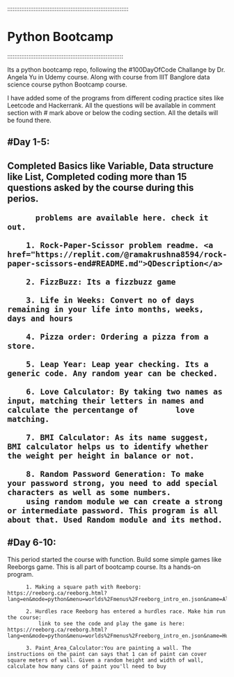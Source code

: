 :::::::::::::::::::::::::::::::::::::::::::::::::::::::::::::::::::::<h1><b>Python Bootcamp</b></h1>::::::::::::::::::::::::::::::::::::::::::::::::::::::::::::::::::


Its a python bootcamp repo, following the #100DayOfCode Challange by Dr. Angela Yu in Udemy course. Along with 
course from IIIT Banglore data science course python Bootcamp course.

I have added some of the programs from different coding practice sites like Leetcode and Hackerrank.
All the questions will be available in comment section with # mark above or below the coding section. All the details will be found there.

<h2>#Day 1-5:<h2> Completed Basics like Variable, Data structure like List, Completed coding more than 15 questions asked by the course during this perios.

          problems are available here. check it out.
          
        1. Rock-Paper-Scissor problem readme. <a href="https://replit.com/@ramakrushna8594/rock-paper-scissors-end#README.md">QDescription</a> 

        2. FizzBuzz: Its a fizzbuzz game

        3. Life in Weeks: Convert no of days remaining in your life into months, weeks, days and hours
        
        4. Pizza order: Ordering a pizza from a store.

        5. Leap Year: Leap year checking. Its a generic code. Any random year can be checked.

        6. Love Calculator: By taking two names as input, matching their letters in names and calculate the percentange of        love matching.

        7. BMI Calculator: As its name suggest, BMI calculator helps us to identify whether the weight per height in balance or not. 

        8. Random Password Generation: To make your password strong, you need to add special characters as well as some numbers.
        using random module we can create a strong or intermediate password. This program is all about that. Used Random module and its method. 

<h2>#Day 6-10:</h2> This period started the course with function. Build some simple games like Reeborgs game. This is all part of bootcamp course. Its a hands-on program. 
          
          1. Making a square path with Reeborg: https://reeborg.ca/reeborg.html?lang=en&mode=python&menu=worlds%2Fmenus%2Freeborg_intro_en.json&name=Alone&url=worlds%2Ftutorial_en%2Falone.json
          
          2. Hurdles race Reeborg has entered a hurdles race. Make him run the course:
              link to see the code and play the game is here: https://reeborg.ca/reeborg.html?                lang=en&mode=python&menu=worlds%2Fmenus%2Freeborg_intro_en.json&name=Hurdle%201&url=worlds%2Ftutorial_en%2Fhurdle1.json

          3. Paint_Area_Calculator:You are painting a wall. The instructions on the paint can says that 1 can of paint can cover  square meters of wall. Given a random height and width of wall, calculate how many cans of paint you'll need to buy